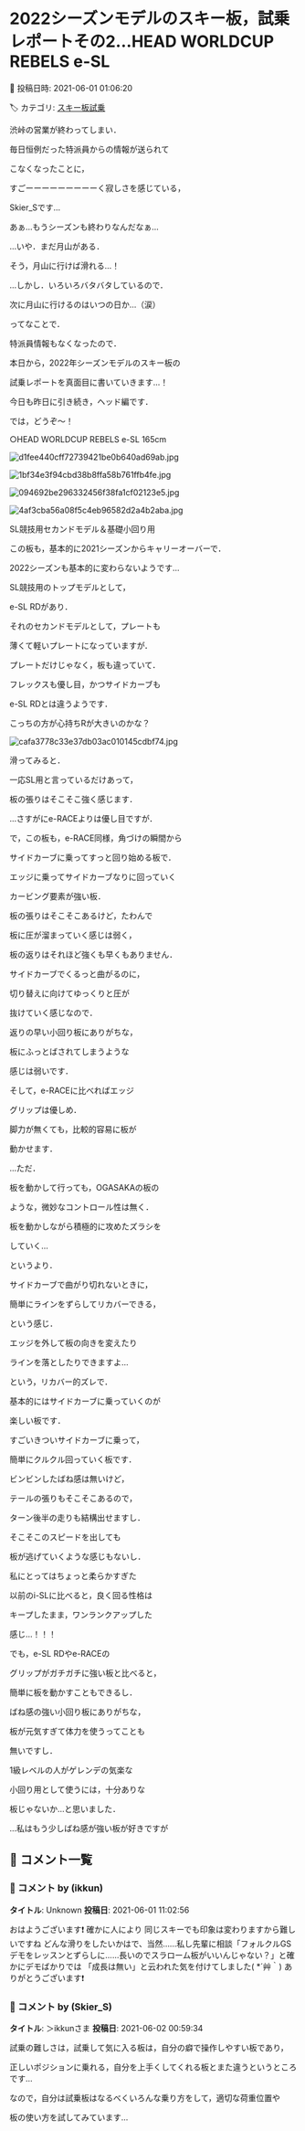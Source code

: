 # 2022シーズンモデルのスキー板，試乗レポートその2…HEAD WORLDCUP REBELS e-SL

📅 投稿日時: 2021-06-01 01:06:20

🏷️ カテゴリ: [スキー板試乗](c0bd8048615710cee890e403a36cc9a2b.md)

渋峠の営業が終わってしまい．


毎日恒例だった特派員からの情報が送られて


こなくなったことに，


すごーーーーーーーーーく寂しさを感じている，


Skier_Sです…





あぁ…もうシーズンも終わりなんだなぁ…





…いや．まだ月山がある．


そう，月山に行けば滑れる…！


…しかし．いろいろバタバタしているので．


次に月山に行けるのはいつの日か…（涙）





ってなことで．


特派員情報もなくなったので．


本日から，2022年シーズンモデルのスキー板の


試乗レポートを真面目に書いていきます…！





今日も昨日に引き続き，ヘッド編です．


では，どうぞ～！[]()





○HEAD WORLDCUP REBELS e-SL 165cm







![d1fee440cff72739421be0b640ad69ab.jpg](images/d1fee440cff72739421be0b640ad69ab.jpg)









![1bf34e3f94cbd38b8ffa58b761ffb4fe.jpg](images/1bf34e3f94cbd38b8ffa58b761ffb4fe.jpg)









![094692be296332456f38fa1cf02123e5.jpg](images/094692be296332456f38fa1cf02123e5.jpg)









![4af3cba56a08f5c4eb96582d2a4b2aba.jpg](images/4af3cba56a08f5c4eb96582d2a4b2aba.jpg)







SL競技用セカンドモデル＆基礎小回り用





この板も，基本的に2021シーズンからキャリーオーバーで．


2022シーズンも基本的に変わらないようです…





SL競技用のトップモデルとして，


e-SL RDがあり．


それのセカンドモデルとして，プレートも


薄くて軽いプレートになっていますが．


プレートだけじゃなく，板も違っていて．


フレックスも優し目，かつサイドカーブも


e-SL RDとは違うようです．


こっちの方が心持ちRが大きいのかな？




![cafa3778c33e37db03ac010145cdbf74.jpg](images/cafa3778c33e37db03ac010145cdbf74.jpg)







滑ってみると．


一応SL用と言っているだけあって，


板の張りはそこそこ強く感じます．


…さすがにe-RACEよりは優し目ですが．





で，この板も，e-RACE同様，角づけの瞬間から


サイドカーブに乗ってすっと回り始める板で．


エッジに乗ってサイドカーブなりに回っていく


カービング要素が強い板．


板の張りはそこそこあるけど，たわんで


板に圧が溜まっていく感じは弱く，


板の返りはそれほど強くも早くもありません．





サイドカーブでくるっと曲がるのに，


切り替えに向けてゆっくりと圧が


抜けていく感じなので．


返りの早い小回り板にありがちな，


板にふっとばされてしまうような


感じは弱いです．





そして，e-RACEに比べればエッジ


グリップは優しめ．


脚力が無くても，比較的容易に板が


動かせます．





…ただ．


板を動かして行っても，OGASAKAの板の


ような，微妙なコントロール性は無く．


板を動かしながら積極的に攻めたズラシを


していく…


というより．


サイドカーブで曲がり切れないときに，


簡単にラインをずらしてリカバーできる，


という感じ．





エッジを外して板の向きを変えたり


ラインを落としたりできますよ…


という，リカバー的ズレで．


基本的にはサイドカーブに乗っていくのが


楽しい板です．


すごいきついサイドカーブに乗って，


簡単にクルクル回っていく板です．





ビンビンしたばね感は無いけど，


テールの張りもそこそこあるので，


ターン後半の走りも結構出せますし．


そこそこのスピードを出しても


板が逃げていくような感じもないし．


私にとってはちょっと柔らかすぎた


以前のi-SLに比べると，良く回る性格は


キープしたまま，ワンランクアップした


感じ…！！！





でも，e-SL RDやe-RACEの


グリップがガチガチに強い板と比べると，


簡単に板を動かすこともできるし．


ばね感の強い小回り板にありがちな，


板が元気すぎて体力を使うってことも


無いですし．


1級レベルの人がゲレンデの気楽な


小回り用として使うには，十分ありな


板じゃないか…と思いました．





…私はもう少しばね感が強い板が好きですが

## 💬 コメント一覧

### 💬 コメント by (ikkun)
**タイトル**: Unknown
**投稿日**: 2021-06-01 11:02:56

おはようございます❗ 確かに人により 同じスキーでも印象は変わりますから難しいですね どんな滑りをしたいかはで、当然……私し先輩に相談「フォルクルGSデモをレッスンとずらしに……長いのでスラローム板がいいんじゃない？」と確かにデモばかりでは 「成長は無い」と云われた気を付けてしました( *´艸｀) ありがとうございます❗

### 💬 コメント by (Skier_S)
**タイトル**: ＞ikkunさま
**投稿日**: 2021-06-02 00:59:34

試乗の難しさは，試乗して気に入る板は，自分の癖で操作しやすい板であり，

正しいポジションに乗れる，自分を上手くしてくれる板とまた違うというところです…

なので，自分は試乗板はなるべくいろんな乗り方をして，適切な荷重位置や

板の使い方を試してみています…


